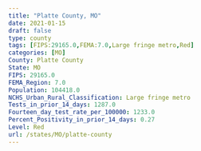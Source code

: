 ```yaml
---
title: "Platte County, MO"
date: 2021-01-15
draft: false
type: county
tags: [FIPS:29165.0,FEMA:7.0,Large fringe metro,Red]
categories: [MO]
County: Platte County
State: MO
FIPS: 29165.0
FEMA_Region: 7.0
Population: 104418.0
NCHS_Urban_Rural_Classification: Large fringe metro
Tests_in_prior_14_days: 1287.0
Fourteen_day_test_rate_per_100000: 1233.0
Percent_Positivity_in_prior_14_days: 0.27
Level: Red
url: /states/MO/platte-county
---
```



